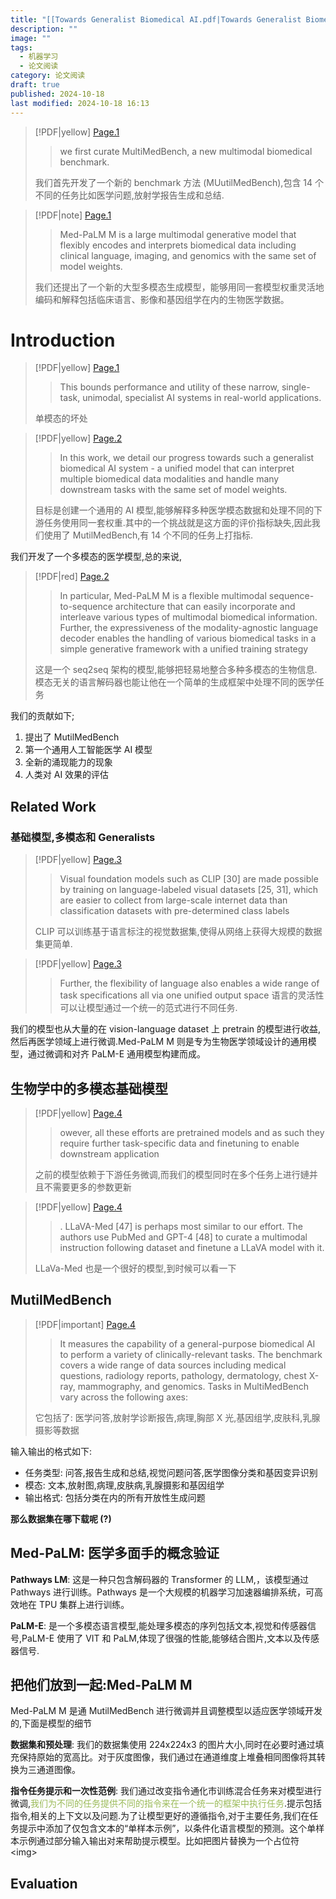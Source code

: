 ```yaml
---
title: "[[Towards Generalist Biomedical AI.pdf|Towards Generalist Biomedical AI]]"
description: ""
image: ""
tags:
  - 机器学习
  - 论文阅读
category: 论文阅读
draft: true
published: 2024-10-18
last modified: 2024-10-18 16:13
---
```


> [!PDF|yellow] [Page.1](Towards%20Generalist%20Biomedical%20AI.pdf#page=1&selection=99,51,100,22&color=yellow)
>
> >  we first curate MultiMedBench, a new multimodal biomedical benchmark.
>
> 我们首先开发了一个新的 benchmark 方法 (MUutilMedBench),包含 14 个不同的任务比如医学问题,放射学报告生成和总结.

> [!PDF|note] [Page.1](Towards%20Generalist%20Biomedical%20AI.pdf#page=1&selection=103,39,108,2&color=note)
>
> > Med-PaLM M is a large multimodal generative model that flexibly encodes and interprets biomedical data including clinical language, imaging, and genomics with the same set of model weights.
>
> 我们还提出了一个新的大型多模态生成模型，能够用同一套模型权重灵活地编码和解释包括临床语言、影像和基因组学在内的生物医学数据。

# Introduction

> [!PDF|yellow] [Page.1](Towards%20Generalist%20Biomedical%20AI.pdf#page=1&selection=132,66,133,80&color=yellow)
>
> > This bounds performance and utility of these narrow, single-task, unimodal, specialist AI systems in real-world applications.
>
> 单模态的坏处

> [!PDF|yellow] [Page.2](Towards%20Generalist%20Biomedical%20AI.pdf#page=2&selection=84,0,93,1&color=yellow)
>
> > In this work, we detail our progress towards such a generalist biomedical AI system - a unified model that can interpret multiple biomedical data modalities and handle many downstream tasks with the same set of model weights.
>
> 目标是创建一个通用的 AI 模型,能够解释多种医学模态数据和处理不同的下游任务使用同一套权重.其中的一个挑战就是这方面的评价指标缺失,因此我们使用了 MutilMedBench,有 14 个不同的任务上打指标.

我们开发了一个多模态的医学模型,总的来说,

> [!PDF|red] [Page.2](Towards%20Generalist%20Biomedical%20AI.pdf#page=2&selection=102,0,105,62&color=red)
>
> > In particular, Med-PaLM M is a flexible multimodal sequence-to-sequence architecture that can easily incorporate and interleave various types of multimodal biomedical information. Further, the expressiveness of the modality-agnostic language decoder enables the handling of various biomedical tasks in a simple generative framework with a unified training strategy
>
> 这是一个 seq2seq 架构的模型,能够把轻易地整合多种多模态的生物信息.模态无关的语言解码器也能让他在一个简单的生成框架中处理不同的医学任务

我们的贡献如下;

1. 提出了 MutilMedBench
2. 第一个通用人工智能医学 AI 模型
3. 全新的涌现能力的现象
4. 人类对 AI 效果的评估

## Related Work

### 基础模型,多模态和 Generalists

> [!PDF|yellow] [Page.3](Towards%20Generalist%20Biomedical%20AI.pdf#page=3&selection=74,0,76,56&color=yellow)
>
> > Visual foundation models such as CLIP [30] are made possible by training on language-labeled visual datasets [25, 31], which are easier to collect from large-scale internet data than classification datasets with pre-determined class labels
>
> CLIP 可以训练基于语言标注的视觉数据集,使得从网络上获得大规模的数据集更简单.

> [!PDF|yellow] [Page.3](Towards%20Generalist%20Biomedical%20AI.pdf#page=3&selection=79,53,80,60&color=yellow)
>
> > Further, the flexibility of language also enables a wide range of task specifications all via one unified output space
> 语言的灵活性可以让模型通过一个统一的范式进行不同任务.

我们的模型也从大量的在 vision-language dataset 上 pretrain 的模型进行收益,然后再医学领域上进行微调.Med-PaLM M 则是专为生物医学领域设计的通用模型，通过微调和对齐 PaLM-E 通用模型构建而成。

## 生物学中的多模态基础模型

> [!PDF|yellow] [Page.4](Towards%20Generalist%20Biomedical%20AI.pdf#page=4&selection=32,40,33,82&color=yellow)
>
> > owever, all these efforts are pretrained models and as such they require further task-specific data and finetuning to enable downstream application
>
> 之前的模型依赖于下游任务微调,而我们的模型同时在多个任务上进行㜕并且不需要更多的参数更新

> [!PDF|yellow] [Page.4](Towards%20Generalist%20Biomedical%20AI.pdf#page=4&selection=35,37,37,15&color=yellow)
>
> > . LLaVA-Med [47] is perhaps most similar to our effort. The authors use PubMed and GPT-4 [48] to curate a multimodal instruction following dataset and finetune a LLaVA model with it.
>
> LLaVa-Med 也是一个很好的模型,到时候可以看一下

## MutilMedBench

> [!PDF|important] [Page.4](Towards%20Generalist%20Biomedical%20AI.pdf#page=4&selection=60,45,63,54&color=important)
>
> >  It measures the capability of a general-purpose biomedical AI to perform a variety of clinically-relevant tasks. The benchmark covers a wide range of data sources including medical questions, radiology reports, pathology, dermatology, chest X-ray, mammography, and genomics. Tasks in MultiMedBench vary across the following axes:
>
> 它包括了: 医学问答,放射学诊断报告,病理,胸部 X 光,基因组学,皮肤科,乳腺摄影等数据

输入输出的格式如下:

- 任务类型: 问答,报告生成和总结,视觉问题问答,医学图像分类和基因变异识别
- 模态: 文本,放射图,病理,皮肤病,乳腺摄影和基因组学
- 输出格式: 包括分类在内的所有开放性生成问题

**那么数据集在哪下载呢 (?)**

## Med-PaLM: 医学多面手的概念验证

**Pathways LM**: 这是一种只包含解码器的 Transformer 的 LLM,，该模型通过 Pathways 进行训练。Pathways 是一个大规模的机器学习加速器编排系统，可高效地在 TPU 集群上进行训练。

**PaLM-E**: 是一个多模态语言模型,能处理多模态的序列包括文本,视觉和传感器信号,PaLM-E 使用了 VIT 和 PaLM,体现了很强的性能,能够结合图片,文本以及传感器信号.

## 把他们放到一起:Med-PaLM M

Med-PaLM M 是通 MutilMedBench 进行微调并且调整模型以适应医学领域开发的,下面是模型的细节

**数据集和预处理**: 我们的数据集使用 224x224x3 的图片大小,同时在必要时通过填充保持原始的宽高比。对于灰度图像，我们通过在通道维度上堆叠相同图像将其转换为三通道图像。

**指令任务提示和一次性范例**: 我们通过改变指令通化市训练混合任务来对模型进行微调,<font color="#9bbb59">我们为不同的任务提供不同的指令来在一个统一的框架中执行任务</font>.提示包括指令,相关的上下文以及问题.为了让模型更好的遵循指令,对于主要任务,我们在任务提示中添加了仅包含文本的“单样本示例”，以条件化语言模型的预测。这个单样本示例通过部分输入输出对来帮助提示模型。比如把图片替换为一个占位符\<img>

## Evaluation
